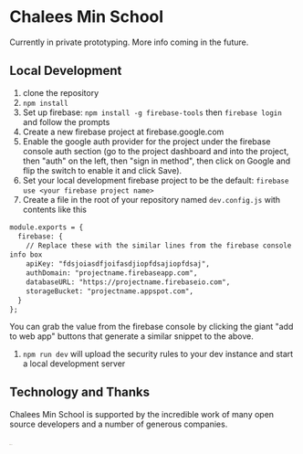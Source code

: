 # Chalees Min School

Currently in private prototyping. More info coming in the future.

## Local Development

1. clone the repository
1. `npm install`
1. Set up firebase: `npm install -g firebase-tools` then `firebase login` and follow the prompts
1. Create a new firebase project at firebase.google.com
1. Enable the google auth provider for the project under the firebase console auth section (go to the project dashboard and into the project, then "auth" on the left, then "sign in method", then click on Google and flip the switch to enable it and click Save).
1. Set your local development firebase project to be the default: `firebase use <your firebase project name>`
1. Create a file in the root of your repository named `dev.config.js` with contents like this
  ```
  module.exports = {
    firebase: {
      // Replace these with the similar lines from the firebase console info box
      apiKey: "fdsjoiasdfjoifasdjiopfdsajiopfdsaj",
      authDomain: "projectname.firebaseapp.com",
      databaseURL: "https://projectname.firebaseio.com",
      storageBucket: "projectname.appspot.com",
    }
  };
  ```
  
  You can grab the value from the firebase console by clicking the giant "add to web app" buttons that generate a similar snippet to the above.

1. `npm run dev` will upload the security rules to your dev instance and start a local development server

## Technology and Thanks

Chalees Min School is supported by the incredible work of many open source developers and a number of generous companies.

<img src="browserstack-logo.svg" height="1em" />